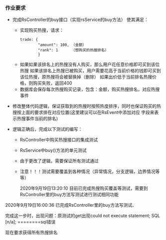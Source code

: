 ### 作业要求

* 完成RsController的buy接口（实现rsService的buy方法）
  使其满足：
  * 实现购买热搜，请求：
    ```
    trade: {
            "amount": 100, （金额）
            "rank": 1      （想购买的热搜排名）
            }
    ```
  * 如果如果该排名上的热搜没有人购买，那么用户花任意价格即可买到该位热搜
    如果该排名上热搜已被购买，用户需要花高于当前价格的钱即可买到该位热搜，原热搜将会被替换掉（删除）
    如果出价低于当前排名热搜价格，则购买失败，返回400
  * 数据库会保存每次热搜购买记录，包含：金额，购买热搜排名，对应热搜事件
  
* 修改整体代码逻辑，保证获取到的热搜时按照热度排序，同时也保证购买的热搜按上面的要求排在对应位置(这里建议可以在RsEvent中添加对应
字段来表示热搜事件当前的排名)

* 逻辑正确后，完成以下测试的编写：
  * RsController中购买热搜接口的集成测试
  * RsService中buy()方法的单元测试
  * 由于更改了逻辑，需要保证所有测试通过
  * 注意！！！测试需要覆盖到各种情况（异常情况，分支逻辑，边界情况等等）
  
  
    2020年9月19日13:20:10
目前已完成热搜购买覆盖等测试，需要到RsController里的buy方法写测试进行测试相同功能

2020年9月19日16:00:36
已完成RsController里的buy方法写测试、

完成这一步时，出现问题：原测试的get出现could not execute statement; SQL [n/a];  ========sql错误

现在要求获得所有热搜排名